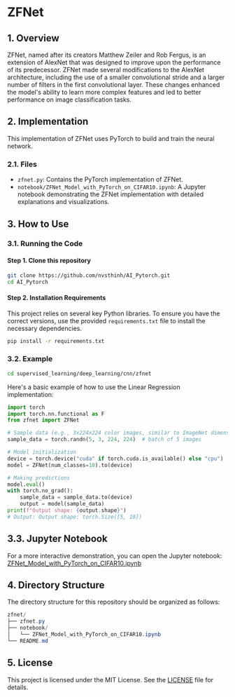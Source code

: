 # ZFNet

## 1. Overview
ZFNet, named after its creators Matthew Zeiler and Rob Fergus, is an extension of AlexNet that was designed to improve upon the performance of its predecessor. ZFNet made several modifications to the AlexNet architecture, including the use of a smaller convolutional stride and a larger number of filters in the first convolutional layer. These changes enhanced the model's ability to learn more complex features and led to better performance on image classification tasks.

## 2. Implementation
This implementation of ZFNet uses PyTorch to build and train the neural network.

### 2.1. Files
- `zfnet.py`: Contains the PyTorch implementation of ZFNet.
- `notebook/ZFNet_Model_with_PyTorch_on_CIFAR10.ipynb`: A Jupyter notebook demonstrating the ZFNet implementation with detailed explanations and visualizations.

## 3. How to Use
### 3.1. Running the Code
#### Step 1. Clone this repository
```bash
git clone https://github.com/nvsthinh/AI_Pytorch.git
cd AI_Pytorch
```
#### Step 2. Installation Requirements
This project relies on several key Python libraries. To ensure you have the correct versions, use the provided `requirements.txt` file to install the necessary dependencies.
```bash
pip install -r requirements.txt
```

### 3.2. Example
```bash
cd supervised_learning/deep_learning/cnn/zfnet
```
Here's a basic example of how to use the Linear Regression implementation:
```python
import torch
import torch.nn.functional as F
from zfnet import ZFNet

# Sample data (e.g., 3x224x224 color images, similar to ImageNet dimensions)
sample_data = torch.randn(5, 3, 224, 224)  # batch of 5 images

# Model initialization
device = torch.device("cuda" if torch.cuda.is_available() else "cpu")
model = ZFNet(num_classes=10).to(device)

# Making predictions
model.eval()
with torch.no_grad():
    sample_data = sample_data.to(device)
    output = model(sample_data)
print(f"Output shape: {output.shape}")
# Output: Output shape: torch.Size([5, 10])
```
## 3.3. Jupyter Notebook
For a more interactive demonstration, you can open the Jupyter notebook: [ZFNet_Model_with_PyTorch_on_CIFAR10.ipynb](https://github.com/nvsthinh/AI_Pytorch/blob/main/supervised_learning/deep_learning/cnn/zfnet/notebook/ZFNet_Model_with_PyTorch_on_CIFAR10.ipynb)

## 4. Directory Structure
The directory structure for this repository should be organized as follows:
```csharp
zfnet/
├── zfnet.py
├── notebook/
│   └── ZFNet_Model_with_PyTorch_on_CIFAR10.ipynb
└── README.md
```

## 5. License
This project is licensed under the MIT License. See the [LICENSE](https://github.com/nvsthinh/AI_Pytorch/blob/main/LICENSE) file for details.